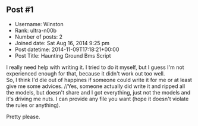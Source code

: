 ## Post #1
- Username: Winston
- Rank: ultra-n00b
- Number of posts: 2
- Joined date: Sat Aug 16, 2014 9:25 pm
- Post datetime: 2014-11-09T17:18:21+00:00
- Post Title: Haunting Ground Bms Script

I really need help with writing it.
I tried to do it myself, but I guess I'm not experienced enough for that, because it didn't work out too well.   
So, I think I'd die out of happines if someone could write it for me or at least give me some advices.
//Yes, someone actually did write it and ripped all the models, but doesn't share and I got everything, just not the models and it's driving me nuts. 
I can provide any file you want (hope it doesn't violate the rules or anything).


Pretty please.
